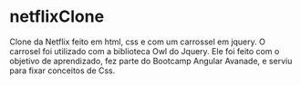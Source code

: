 # netflixClone
Clone da Netflix feito em html, css e com um carrossel em jquery.
O carrosel foi utilizado com a biblioteca Owl do Jquery.
Ele foi feito com o objetivo de aprendizado, fez parte do Bootcamp Angular Avanade,
e serviu para fixar conceitos de Css.
